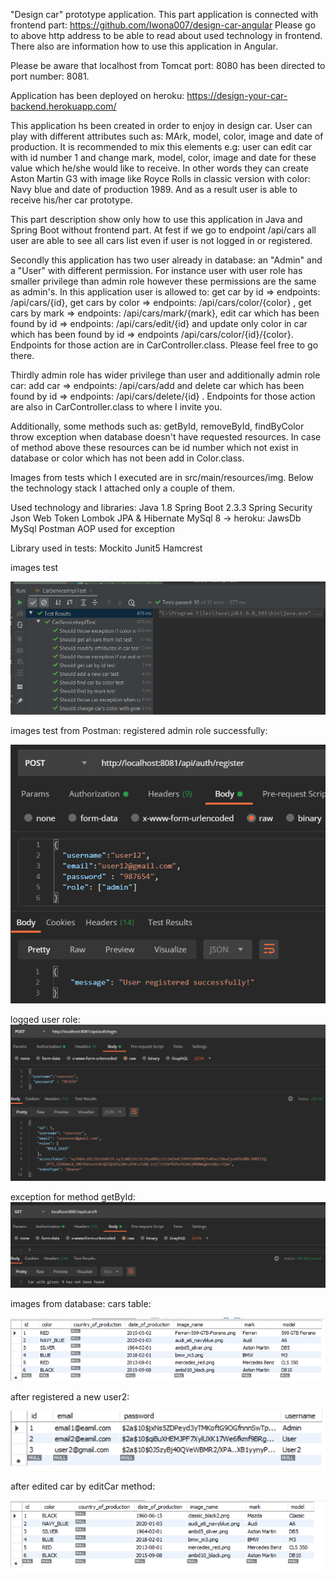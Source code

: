 "Design car" prototype application.
This part application is connected with frontend part: https://github.com/Iwona007/design-car-angular
Please go to above http address to be able to read about used technology in frontend. There also are information 
how to use this application in Angular. 

Please be aware that localhost from Tomcat port: 8080 has been directed to port number: 8081. 

Application has been deployed on heroku: https://design-your-car-backend.herokuapp.com/

This application hs been created in order to enjoy in design car. User can play with different attributes such as:
MArk, model, color, image and date of production. It is recommended to mix this elements e.g: user can edit
car with id number 1 and change mark, model, color, image and date for these value which he/she would like to receive.
In other words they can create Aston Martin G3  with image like Royce Rolls in classic version  with color: Navy blue
and date of production 1989. And as a result user is able to receive his/her car prototype. 

This part description show only how to use this application in Java and Spring Boot without frontend part. 
At fest if we go to endpoint /api/cars all user are able to see all cars list even if user is not logged in or 
registered. 

Secondly this application has two user already in database: an "Admin" and a "User" with different permission.
For instance user with user role has smaller privilege than admin role however these permissions are the same as admin's.
In this application user is allowed to: 
get car by id => endpoints: /api/cars/{id},
get cars by color => endpoints: /api/cars/color/{color} , 
get cars by mark => endpoints: /api/cars/mark/{mark}, 
edit car which has been found by id => endpoints: /api/cars/edit/{id} and 
update only color in car which has been found by id => endpoints /api/cars/color/{id}/{color}.
Endpoints for those action are in CarController.class. Please feel free to go there.

Thirdly admin role has wider privilege than user and additionally admin role car: 
add car => endpoints: /api/cars/add and 
delete car which has been found by id => endpoints: /api/cars/delete/{id} .
Endpoints for those action are also in CarController.class to where I invite you. 

Additionally, some methods such as: getById, removeById, findByColor throw exception when database doesn't have 
requested resources. In case of method above these resources can be id number which not exist in database or color which 
has not been add in Color.class. 

Images from tests which I executed are in src/main/resources/img. Below the technology stack I attached only a couple 
of them. 

Used technology and libraries:
Java 1.8
Spring Boot 2.3.3
Spring Security
Json Web Token
Lombok
JPA & Hibernate
MySql 8 -> heroku: JawsDb MySql
Postman
AOP used for exception

Library used in tests:
Mockito
Junit5
Hamcrest

images test

![App_image](src/main/resources/img/test.PNG)

images test from Postman:
registered admin role successfully:

![App_image](src/main/resources/img/postman_register.PNG)

logged user role:
![App_image](src/main/resources/img/login_user.PNG)

exception for method getById:
![App_image](src/main/resources/img/exception_get_id.PNG)

images from database:
cars table:

![App_image](src/main/resources/img/database_cars.PNG)

after registered a new user2:

![App_image](src/main/resources/img/database_user2.PNG)

after edited car by editCar method:

![App_image](src/main/resources/img/database_after_edted_car.PNG)


